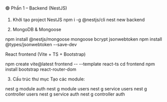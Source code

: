 🟢 Phần 1 – Backend (NestJS)
1. Khởi tạo project NestJS
npm i -g @nestjs/cli
nest new backend

2. MongoDB & Mongoose

npm install @nestjs/mongoose mongoose bcrypt jsonwebtoken
npm install @types/jsonwebtoken --save-dev


React frontend (Vite + TS + Bootstrap)

npm create vite@latest frontend -- --template react-ts
cd frontend
npm install bootstrap react-router-dom

3. Cấu trúc thư mục
Tạo các module:

nest g module auth
nest g module users
nest g service users
nest g controller users
nest g service auth
nest g controller auth
